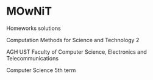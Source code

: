 # MOwNiT

Homeworks solutions

Computation Methods for Science and Technology 2

AGH UST Faculty of Computer Science, Electronics and Telecommunications

Computer Science 5th term
